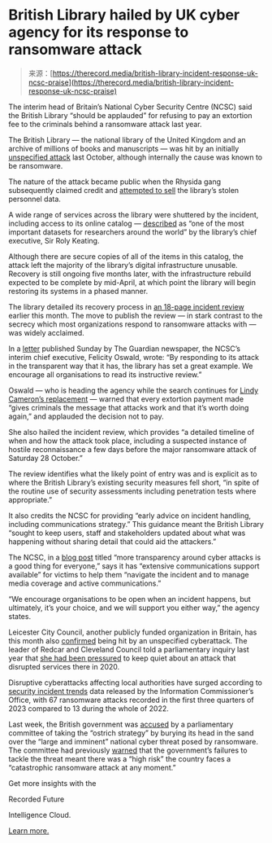<!--yml
category: 未分类
date: 2024-05-29 12:34:44
-->

# British Library hailed by UK cyber agency for its response to ransomware attack

> 来源：[https://therecord.media/british-library-incident-response-uk-ncsc-praise](https://therecord.media/british-library-incident-response-uk-ncsc-praise)

 The interim head of Britain’s National Cyber Security Centre (NCSC) said the British Library “should be applauded” for refusing to pay an extortion fee to the criminals behind a ransomware attack last year.

The British Library — the national library of the United Kingdom and an archive of millions of books and manuscripts — was hit by an initially [unspecified attack](https://therecord.media/british-library-cyberattack-outages) last October, although internally the cause was known to be ransomware.

The nature of the attack became public when the Rhysida gang subsequently claimed credit and [attempted to sell](https://therecord.media/british-library-ransomware-hackers-stole-hr-data) the library’s stolen personnel data.

A wide range of services across the library were shuttered by the incident, including access to its online catalog — [described](https://blogs.bl.uk/living-knowledge/2024/01/restoring-our-services-an-update.html) as “one of the most important datasets for researchers around the world” by the library’s chief executive, Sir Roly Keating.

Although there are secure copies of all of the items in this catalog, the attack left the majority of the library’s digital infrastructure unusable. Recovery is still ongoing five months later, with the infrastructure rebuild expected to be complete by mid-April, at which point the library will begin restoring its systems in a phased manner.

The library detailed its recovery process in [an 18-page incident review](https://www.bl.uk/home/british-library-cyber-incident-review-8-march-2024.pdf) earlier this month. The move to publish the review — in stark contrast to the secrecy which most organizations respond to ransomware attacks with — was widely acclaimed.

In a [letter](https://www.theguardian.com/technology/2024/mar/17/british-library-did-the-right-thing-by-not-paying-cybercriminals) published Sunday by The Guardian newspaper, the NCSC’s interim chief executive, Felicity Oswald, wrote: “By responding to its attack in the transparent way that it has, the library has set a great example. We encourage all organisations to read its instructive review.”

Oswald — who is heading the agency while the search continues for [Lindy Cameron’s replacement](https://therecord.media/lindy-cameron-leaving-uk-ncsc-cyber-agency) — warned that every extortion payment made “gives criminals the message that attacks work and that it’s worth doing again,” and applauded the decision not to pay.

She also hailed the incident review, which provides “a detailed timeline of when and how the attack took place, including a suspected instance of hostile reconnaissance a few days before the major ransomware attack of Saturday 28 October.”

The review identifies what the likely point of entry was and is explicit as to where the British Library’s existing security measures fell short, “in spite of the routine use of security assessments including penetration tests where appropriate.”

It also credits the NCSC for providing “early advice on incident handling, including communications strategy.” This guidance meant the British Library “sought to keep users, staff and stakeholders updated about what was happening without sharing detail that could aid the attackers.”

The NCSC, in a [blog post](https://www.ncsc.gov.uk/blog-post/why-more-transparency-around-cyber-attacks-is-a-good-thing-for-everyone) titled “more transparency around cyber attacks is a good thing for everyone,” says it has “extensive communications support available” for victims to help them “navigate the incident and to manage media coverage and active communications.”

“We encourage organisations to be open when an incident happens, but ultimately, it’s your choice, and we will support you either way,” the agency states.

Leicester City Council, another publicly funded organization in Britain, has this month also [confirmed](https://therecord.media/leicester-uk-cyberattack-local-council) being hit by an unspecified cyberattack. The leader of Redcar and Cleveland Council told a parliamentary inquiry last year that [she had been pressured](https://therecord.media/british-government-minister-told-council-to-keep-quiet-after-ransomware-attack) to keep quiet about an attack that disrupted services there in 2020\.

Disruptive cyberattacks affecting local authorities have surged according to [security incident trends](https://ico.org.uk/action-weve-taken/data-security-incident-trends/) data released by the Information Commissioner’s Office, with 67 ransomware attacks recorded in the first three quarters of 2023 compared to 13 during the whole of 2022\.

Last week, the British government was [accused](https://therecord.media/uk-government-ransomware-report-response) by a parliamentary committee of taking the “ostrich strategy” by burying its head in the sand over the “large and imminent” national cyber threat posed by ransomware. The committee had previously [warned](https://therecord.media/uk-government-risking-catastrophic-ransomware) that the government’s failures to tackle the threat meant there was a “high risk” the country faces a “catastrophic ransomware attack at any moment.” 

Get more insights with the

Recorded Future

Intelligence Cloud.

[Learn more.](https://www.recordedfuture.com/platform?mtm_campaign=ad-unit-record)